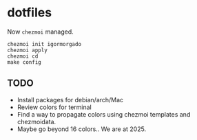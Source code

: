 # dotfiles

Now `chezmoi` managed.


```
chezmoi init igormorgado
chezmoi apply
chezmoi cd
make config
```


## TODO

- Install packages for debian/arch/Mac
- Review colors for terminal
- Find a way to propagate colors using chezmoi templates and chezmoidata.
- Maybe go beyond 16 colors.. We are at 2025.
